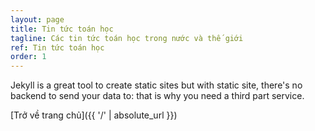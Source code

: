 ```yaml
---
layout: page
title: Tin tức toán học
tagline: Các tin tức toán học trong nước và thế giới
ref: Tin tức toán học
order: 1
---
```


Jekyll is a great tool to create static sites but with static site, there's no backend to send your data to: that is why you need a third part service.

[Trở về trang chủ]({{ '/' | absolute_url }})
